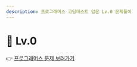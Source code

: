 ```yaml
---
description: 프로그래머스 코딩테스트 입문 Lv.0 문제풀이
---
```


# 🌱 Lv.0

👉 [프로그래머스 문제 보러가기](https://school.programmers.co.kr/learn/challenges?order=recent\&levels=0\&languages=javascript)
